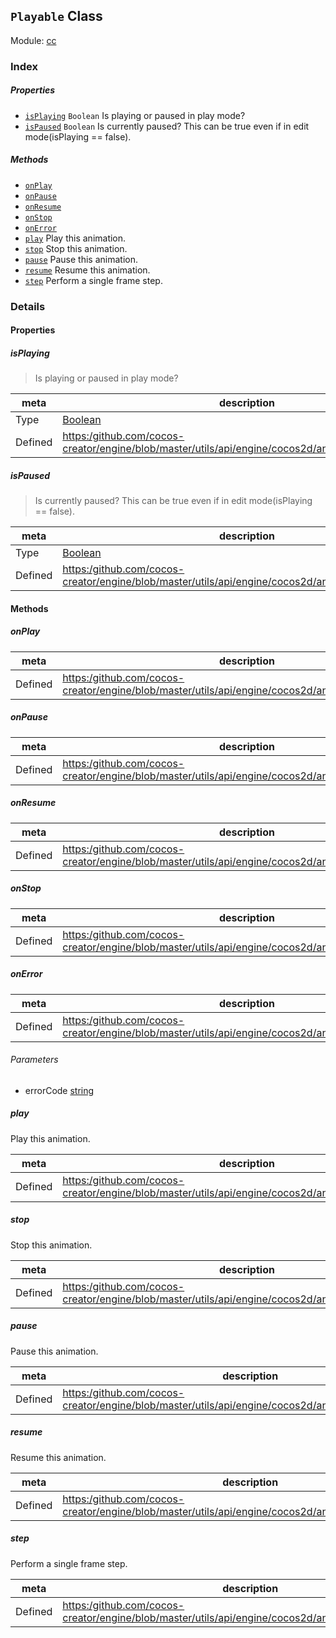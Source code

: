 ## `Playable` Class



Module: [cc](../modules/cc.md)






### Index

##### Properties

  - [`isPlaying`](#isplaying) `Boolean` Is playing or paused in play mode?
  - [`isPaused`](#ispaused) `Boolean` Is currently paused? This can be true even if in edit mode(isPlaying == false).



##### Methods

  - [`onPlay`](#onplay) 
  - [`onPause`](#onpause) 
  - [`onResume`](#onresume) 
  - [`onStop`](#onstop) 
  - [`onError`](#onerror) 
  - [`play`](#play) Play this animation.
  - [`stop`](#stop) Stop this animation.
  - [`pause`](#pause) Pause this animation.
  - [`resume`](#resume) Resume this animation.
  - [`step`](#step) Perform a single frame step.



### Details


#### Properties


##### isPlaying

> Is playing or paused in play mode?

| meta | description |
|------|-------------|
| Type | <a href="https://developer.mozilla.org/en/JavaScript/Reference/Global_Objects/Boolean" class="crosslink external" target="_blank">Boolean</a> |
| Defined | [https:/github.com/cocos-creator/engine/blob/master/utils/api/engine/cocos2d/animation/playable.js:18](https:/github.com/cocos-creator/engine/blob/master/utils/api/engine/cocos2d/animation/playable.js#L18) |



##### isPaused

> Is currently paused? This can be true even if in edit mode(isPlaying == false).

| meta | description |
|------|-------------|
| Type | <a href="https://developer.mozilla.org/en/JavaScript/Reference/Global_Objects/Boolean" class="crosslink external" target="_blank">Boolean</a> |
| Defined | [https:/github.com/cocos-creator/engine/blob/master/utils/api/engine/cocos2d/animation/playable.js:30](https:/github.com/cocos-creator/engine/blob/master/utils/api/engine/cocos2d/animation/playable.js#L30) |






<!-- Method Block -->
#### Methods


##### onPlay



| meta | description |
|------|-------------|
| Defined | [https:/github.com/cocos-creator/engine/blob/master/utils/api/engine/cocos2d/animation/playable.js:45](https:/github.com/cocos-creator/engine/blob/master/utils/api/engine/cocos2d/animation/playable.js#L45) |



##### onPause



| meta | description |
|------|-------------|
| Defined | [https:/github.com/cocos-creator/engine/blob/master/utils/api/engine/cocos2d/animation/playable.js:50](https:/github.com/cocos-creator/engine/blob/master/utils/api/engine/cocos2d/animation/playable.js#L50) |



##### onResume



| meta | description |
|------|-------------|
| Defined | [https:/github.com/cocos-creator/engine/blob/master/utils/api/engine/cocos2d/animation/playable.js:55](https:/github.com/cocos-creator/engine/blob/master/utils/api/engine/cocos2d/animation/playable.js#L55) |



##### onStop



| meta | description |
|------|-------------|
| Defined | [https:/github.com/cocos-creator/engine/blob/master/utils/api/engine/cocos2d/animation/playable.js:60](https:/github.com/cocos-creator/engine/blob/master/utils/api/engine/cocos2d/animation/playable.js#L60) |



##### onError



| meta | description |
|------|-------------|
| Defined | [https:/github.com/cocos-creator/engine/blob/master/utils/api/engine/cocos2d/animation/playable.js:65](https:/github.com/cocos-creator/engine/blob/master/utils/api/engine/cocos2d/animation/playable.js#L65) |

###### Parameters
- errorCode <a href="https://developer.mozilla.org/en/JavaScript/Reference/Global_Objects/String" class="crosslink external" target="_blank">string</a> 


##### play

Play this animation.

| meta | description |
|------|-------------|
| Defined | [https:/github.com/cocos-creator/engine/blob/master/utils/api/engine/cocos2d/animation/playable.js:74](https:/github.com/cocos-creator/engine/blob/master/utils/api/engine/cocos2d/animation/playable.js#L74) |



##### stop

Stop this animation.

| meta | description |
|------|-------------|
| Defined | [https:/github.com/cocos-creator/engine/blob/master/utils/api/engine/cocos2d/animation/playable.js:95](https:/github.com/cocos-creator/engine/blob/master/utils/api/engine/cocos2d/animation/playable.js#L95) |



##### pause

Pause this animation.

| meta | description |
|------|-------------|
| Defined | [https:/github.com/cocos-creator/engine/blob/master/utils/api/engine/cocos2d/animation/playable.js:110](https:/github.com/cocos-creator/engine/blob/master/utils/api/engine/cocos2d/animation/playable.js#L110) |



##### resume

Resume this animation.

| meta | description |
|------|-------------|
| Defined | [https:/github.com/cocos-creator/engine/blob/master/utils/api/engine/cocos2d/animation/playable.js:122](https:/github.com/cocos-creator/engine/blob/master/utils/api/engine/cocos2d/animation/playable.js#L122) |



##### step

Perform a single frame step.

| meta | description |
|------|-------------|
| Defined | [https:/github.com/cocos-creator/engine/blob/master/utils/api/engine/cocos2d/animation/playable.js:134](https:/github.com/cocos-creator/engine/blob/master/utils/api/engine/cocos2d/animation/playable.js#L134) |




